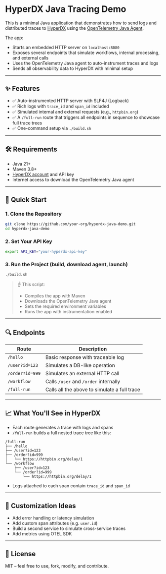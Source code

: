 # HyperDX Java Tracing Demo

This is a minimal Java application that demonstrates how to send logs and distributed traces to [HyperDX](https://www.hyperdx.io) using the [OpenTelemetry Java Agent](https://github.com/open-telemetry/opentelemetry-java-instrumentation).

The app:
- Starts an embedded HTTP server on `localhost:8080`
- Exposes several endpoints that simulate workflows, internal processing, and external calls
- Uses the OpenTelemetry Java agent to auto-instrument traces and logs
- Sends all observability data to HyperDX with minimal setup

---

## ✨ Features

- ✅ Auto-instrumented HTTP server with SLF4J (Logback)
- ✅ Rich logs with `trace_id` and `span_id` included
- ✅ Simulated internal and external requests (e.g., `httpbin.org`)
- ✅ A `/full-run` route that triggers all endpoints in sequence to showcase full trace trees
- ✅ One-command setup via `./build.sh`

---

## 🛠 Requirements

- Java 21+
- Maven 3.8+
- [HyperDX account](https://www.hyperdx.io) and API key
- Internet access to download the OpenTelemetry Java agent

---

## 🚀 Quick Start

### 1. Clone the Repository

```bash
git clone https://github.com/your-org/hyperdx-java-demo.git
cd hyperdx-java-demo
```

### 2. Set Your API Key

```bash
export API_KEY="your-hyperdx-api-key"
```

### 3. Run the Project (build, download agent, launch)

```bash
./build.sh
```

> ☝️ This script:
> - Compiles the app with Maven
> - Downloads the OpenTelemetry Java agent
> - Sets the required environment variables
> - Runs the app with instrumentation enabled

---

## 🔍 Endpoints

| Route              | Description                            |
|-------------------|----------------------------------------|
| `/hello`          | Basic response with traceable log      |
| `/user?id=123`    | Simulates a DB-like operation          |
| `/order?id=999`   | Simulates an external HTTP call        |
| `/workflow`       | Calls `/user` and `/order` internally  |
| `/full-run`       | Calls all the above to simulate a full trace |

---

## 📈 What You'll See in HyperDX

- Each route generates a trace with logs and spans
- `/full-run` builds a full nested trace tree like this:

```
/full-run
├── /hello
├── /user?id=123
├── /order?id=999
│   └── https://httpbin.org/delay/1
└── /workflow
    ├── /user?id=123
    └── /order?id=999
        └── https://httpbin.org/delay/1
```

- Logs attached to each span contain `trace_id` and `span_id`

---

## 🧩 Customization Ideas

- Add error handling or latency simulation
- Add custom span attributes (e.g. `user.id`)
- Build a second service to simulate cross-service traces
- Add metrics using OTEL SDK

---

## 📄 License

MIT – feel free to use, fork, modify, and contribute.